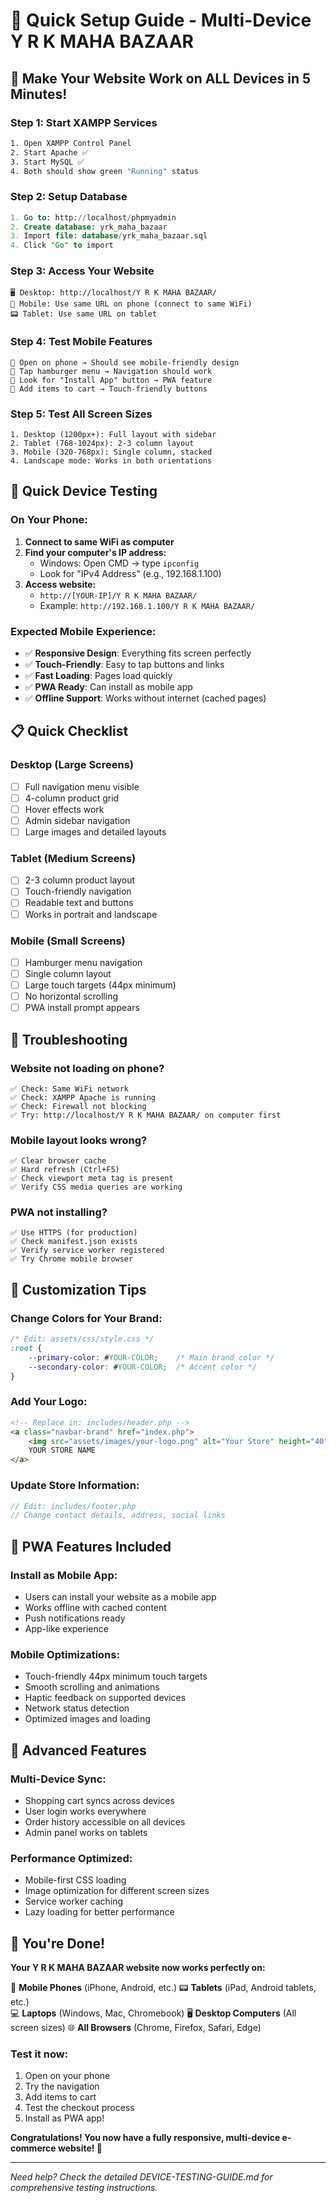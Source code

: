 # 🚀 Quick Setup Guide - Multi-Device Y R K MAHA BAZAAR

## 📱 Make Your Website Work on ALL Devices in 5 Minutes!

### Step 1: Start XAMPP Services
```bash
1. Open XAMPP Control Panel
2. Start Apache ✅
3. Start MySQL ✅
4. Both should show green "Running" status
```

### Step 2: Setup Database
```sql
1. Go to: http://localhost/phpmyadmin
2. Create database: yrk_maha_bazaar
3. Import file: database/yrk_maha_bazaar.sql
4. Click "Go" to import
```

### Step 3: Access Your Website
```
🖥️ Desktop: http://localhost/Y R K MAHA BAZAAR/
📱 Mobile: Use same URL on phone (connect to same WiFi)
📟 Tablet: Use same URL on tablet
```

### Step 4: Test Mobile Features
```
📱 Open on phone → Should see mobile-friendly design
🔧 Tap hamburger menu → Navigation should work
📲 Look for "Install App" button → PWA feature
🛒 Add items to cart → Touch-friendly buttons
```

### Step 5: Test All Screen Sizes
```
1. Desktop (1200px+): Full layout with sidebar
2. Tablet (768-1024px): 2-3 column layout  
3. Mobile (320-768px): Single column, stacked
4. Landscape mode: Works in both orientations
```

## 🎯 Quick Device Testing

### **On Your Phone:**
1. **Connect to same WiFi as computer**
2. **Find your computer's IP address:**
   - Windows: Open CMD → type `ipconfig`
   - Look for "IPv4 Address" (e.g., 192.168.1.100)
3. **Access website:**
   - `http://[YOUR-IP]/Y R K MAHA BAZAAR/`
   - Example: `http://192.168.1.100/Y R K MAHA BAZAAR/`

### **Expected Mobile Experience:**
- ✅ **Responsive Design**: Everything fits screen perfectly
- ✅ **Touch-Friendly**: Easy to tap buttons and links
- ✅ **Fast Loading**: Pages load quickly
- ✅ **PWA Ready**: Can install as mobile app
- ✅ **Offline Support**: Works without internet (cached pages)

## 📋 Quick Checklist

### **Desktop (Large Screens)**
- [ ] Full navigation menu visible
- [ ] 4-column product grid
- [ ] Hover effects work
- [ ] Admin sidebar navigation
- [ ] Large images and detailed layouts

### **Tablet (Medium Screens)**  
- [ ] 2-3 column product layout
- [ ] Touch-friendly navigation
- [ ] Readable text and buttons
- [ ] Works in portrait and landscape

### **Mobile (Small Screens)**
- [ ] Hamburger menu navigation
- [ ] Single column layout
- [ ] Large touch targets (44px minimum)
- [ ] No horizontal scrolling
- [ ] PWA install prompt appears

## 🔧 Troubleshooting

### **Website not loading on phone?**
```
✅ Check: Same WiFi network
✅ Check: XAMPP Apache is running
✅ Check: Firewall not blocking
✅ Try: http://localhost/Y R K MAHA BAZAAR/ on computer first
```

### **Mobile layout looks wrong?**
```
✅ Clear browser cache
✅ Hard refresh (Ctrl+F5)
✅ Check viewport meta tag is present
✅ Verify CSS media queries are working
```

### **PWA not installing?**
```
✅ Use HTTPS (for production)
✅ Check manifest.json exists
✅ Verify service worker registered
✅ Try Chrome mobile browser
```

## 🎨 Customization Tips

### **Change Colors for Your Brand:**
```css
/* Edit: assets/css/style.css */
:root {
    --primary-color: #YOUR-COLOR;    /* Main brand color */
    --secondary-color: #YOUR-COLOR;  /* Accent color */
}
```

### **Add Your Logo:**
```html
<!-- Replace in: includes/header.php -->
<a class="navbar-brand" href="index.php">
    <img src="assets/images/your-logo.png" alt="Your Store" height="40">
    YOUR STORE NAME
</a>
```

### **Update Store Information:**
```php
// Edit: includes/footer.php
// Change contact details, address, social links
```

## 📱 PWA Features Included

### **Install as Mobile App:**
- Users can install your website as a mobile app
- Works offline with cached content
- Push notifications ready
- App-like experience

### **Mobile Optimizations:**
- Touch-friendly 44px minimum touch targets
- Smooth scrolling and animations
- Haptic feedback on supported devices
- Network status detection
- Optimized images and loading

## 🌟 Advanced Features

### **Multi-Device Sync:**
- Shopping cart syncs across devices
- User login works everywhere  
- Order history accessible on all devices
- Admin panel works on tablets

### **Performance Optimized:**
- Mobile-first CSS loading
- Image optimization for different screen sizes
- Service worker caching
- Lazy loading for better performance

## 🎉 You're Done!

**Your Y R K MAHA BAZAAR website now works perfectly on:**

📱 **Mobile Phones** (iPhone, Android, etc.)
📟 **Tablets** (iPad, Android tablets, etc.)  
💻 **Laptops** (Windows, Mac, Chromebook)
🖥️ **Desktop Computers** (All screen sizes)
🌐 **All Browsers** (Chrome, Firefox, Safari, Edge)

### **Test it now:**
1. Open on your phone
2. Try the navigation
3. Add items to cart
4. Test the checkout process
5. Install as PWA app!

**Congratulations! You now have a fully responsive, multi-device e-commerce website! 🎊**

---

*Need help? Check the detailed DEVICE-TESTING-GUIDE.md for comprehensive testing instructions.*
